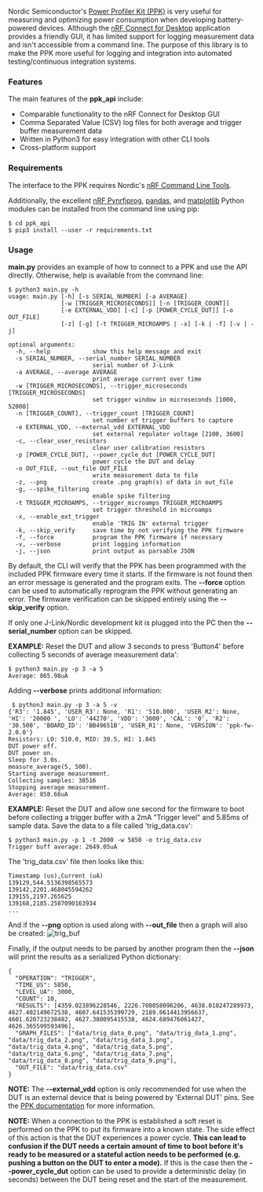 Nordic Semiconductor's [Power Profiler Kit (PPK)](https://www.nordicsemi.com/Software-and-Tools/Development-Kits/Power-Profiler-Kit) is very useful for measuring and optimizing power consumption when developing battery-powered devices. Although the [nRF Connect for Desktop](https://www.nordicsemi.com/Software-and-Tools/Development-Tools/nRF-Connect-for-desktop) application provides a friendly GUI, it has limited support for logging measurement data and isn't accessible from a command line. The purpose of this library is to make the PPK more useful for logging and integration into automated testing/continuous integration systems.

### Features
The main features of the **ppk_api** include:

 - Comparable functionality to the nRF Connect for Desktop GUI
 - Comma Separated Value (CSV) log files for both average and trigger buffer measurement data
 - Written in Python3 for easy integration with other CLI tools
 - Cross-platform support

### Requirements
The interface to the PPK requires Nordic's [nRF Command Line Tools](https://www.nordicsemi.com/Software-and-Tools/Development-Tools/nRF-Command-Line-Tools).

Additionally, the excellent [nRF Pynrfjprog](https://www.nordicsemi.com/Software-and-Tools/Development-Tools/nRF-Pynrfjprog), [pandas](https://pandas.pydata.org/), and [matplotlib](https://matplotlib.org/) Python modules can be installed from the command line using pip:
```
$ cd ppk_api
$ pip3 install --user -r requirements.txt
```

### Usage
**main.py** provides an example of how to connect to a PPK and use the API directly. Otherwise, help is available from the command line:

```
$ python3 main.py -h
usage: main.py [-h] [-s SERIAL_NUMBER] [-a AVERAGE]
               [-w [TRIGGER_MICROSECONDS]] [-n [TRIGGER_COUNT]]
               [-e EXTERNAL_VDD] [-c] [-p [POWER_CYCLE_DUT]] [-o OUT_FILE]
               [-z] [-g] [-t TRIGGER_MICROAMPS | -x] [-k | -f] [-v | -j]

optional arguments:
  -h, --help            show this help message and exit
  -s SERIAL_NUMBER, --serial_number SERIAL_NUMBER
                        serial number of J-Link
  -a AVERAGE, --average AVERAGE
                        print average current over time
  -w [TRIGGER_MICROSECONDS], --trigger_microseconds [TRIGGER_MICROSECONDS]
                        set trigger window in microseconds [1000, 52000]
  -n [TRIGGER_COUNT], --trigger_count [TRIGGER_COUNT]
                        set number of trigger buffers to capture
  -e EXTERNAL_VDD, --external_vdd EXTERNAL_VDD
                        set external regulator voltage [2100, 3600]
  -c, --clear_user_resistors
                        clear user calibration resistors
  -p [POWER_CYCLE_DUT], --power_cycle_dut [POWER_CYCLE_DUT]
                        power cycle the DUT and delay
  -o OUT_FILE, --out_file OUT_FILE
                        write measurement data to file
  -z, --png             create .png graph(s) of data in out_file
  -g, --spike_filtering
                        enable spike filtering
  -t TRIGGER_MICROAMPS, --trigger_microamps TRIGGER_MICROAMPS
                        set trigger threshold in microamps
  -x, --enable_ext_trigger
                        enable 'TRIG IN' external trigger
  -k, --skip_verify     save time by not verifying the PPK firmware
  -f, --force           program the PPK firmware if necessary
  -v, --verbose         print logging information
  -j, --json            print output as parsable JSON
```
By default, the CLI will verify that the PPK has been programmed with the included PPK firmware every time it starts. If the firmware is not found then an error message is generated and the program exits. The **--force** option can be used to automatically reprogram the PPK without generating an error. The firmware verification can be skipped entirely using the **--skip_verify** option.

If only one J-Link/Nordic development kit is plugged into the PC then the **--serial_number** option can be skipped.

**EXAMPLE:** Reset the DUT and allow 3 seconds to press 'Button4' before collecting 5 seconds of average measurement data':
```
$ python3 main.py -p 3 -a 5
Average: 865.98uA
```
Adding **--verbose** prints additional information:
```
 $ python3 main.py -p 3 -a 5 -v
{'R3': '1.845', 'USER_R3': None, 'R1': '510.000', 'USER_R2': None, 'HI': '20000 ', 'LO': '44270', 'VDD': '3000', 'CAL': '0', 'R2': '30.500', 'BOARD_ID': 'BB49651B', 'USER_R1': None, 'VERSION': 'ppk-fw-2.0.0'}
Resistors: LO: 510.0, MID: 30.5, HI: 1.845
DUT power off.
DUT power on.
Sleep for 3.0s.
measure_average(5, 500).
Starting average measurement.
Collecting samples: 38516
Stopping average measurement.
Average: 858.66uA
```

**EXAMPLE:** Reset the DUT and allow one second for the firmware to boot before collecting a trigger buffer with a 2mA "Trigger level" and 5.85ms of sample data. Save the data to a file called 'trig_data.csv':
```
$ python3 main.py -p 1 -t 2000 -w 5850 -o trig_data.csv
Trigger buff average: 2649.05uA
```
The 'trig_data.csv' file then looks like this:
```
Timestamp (us),Current (uA)
139129,544.5136398565573
139142,2201.468045594262
139155,2197.265625
139168,2185.2587090163934
...
```
And if the **--png** option is used along with **--out_file** then a graph will also be created: 
![trig_buf](https://user-images.githubusercontent.com/6494431/62090386-8fef4b80-b221-11e9-905e-50b53df5a536.png)

Finally, if the output needs to be parsed by another program then the **--json** will print the results as a serialized Python dictionary:
```
{
  "OPERATION": "TRIGGER",
  "TIME_US": 5850,
  "LEVEL_UA": 3000,
  "COUNT": 10,
  "RESULTS": [4359.023896228546, 2226.708058096206, 4638.010247289973, 4627.402149672538, 4607.641535399729, 2189.0614413956637, 4601.620723238482, 4627.380095415538, 4624.689476061427, 4626.365599593496],
  "GRAPH_FILES": ["data/trig_data_0.png", "data/trig_data_1.png", "data/trig_data_2.png", "data/trig_data_3.png", "data/trig_data_4.png", "data/trig_data_5.png", "data/trig_data_6.png", "data/trig_data_7.png", "data/trig_data_8.png", "data/trig_data_9.png"],
  "OUT_FILE": "data/trig_data.csv"
}
```
**NOTE:** The **--external_vdd** option is only recommended for use when the DUT is an external device that is being powered by 'External DUT' pins. See the [PPK documentation](https://infocenter.nordicsemi.com/index.jsp?topic=%2Fug_ppk%2FUG%2Fppk%2FPPK_user_guide_Intro.html&cp=6_6&tags=Power+Profiler+Kit) for more information.

**NOTE:** When a connection to the PPK is established a soft reset is performed on the PPK to put its firmware into a known state. The side effect of this action is that the DUT experiences a power cycle. **This can lead to confusion if the DUT needs a certain amount of time to boot before it's ready to be measured or a stateful action needs to be performed (e.g. pushing a button on the DUT to enter a mode).** If this is the case then the **--power_cycle_dut** option can be used to provide a deterministic delay (in seconds) between the DUT being reset and the start of the measurement.

